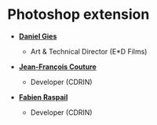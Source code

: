 # Photoshop extension

* **[Daniel Gies](https://edfilms.net)**
  * Art & Technical Director (E*D Films) 

* **[Jean-François Couture](https://gitlab-ee.cdrin.com/jeanfrancois)**
  * Developer (CDRIN)

* **[Fabien Raspail](http://gitlab-ee.cdrin.com/raspailf)**
  * Developer (CDRIN)

